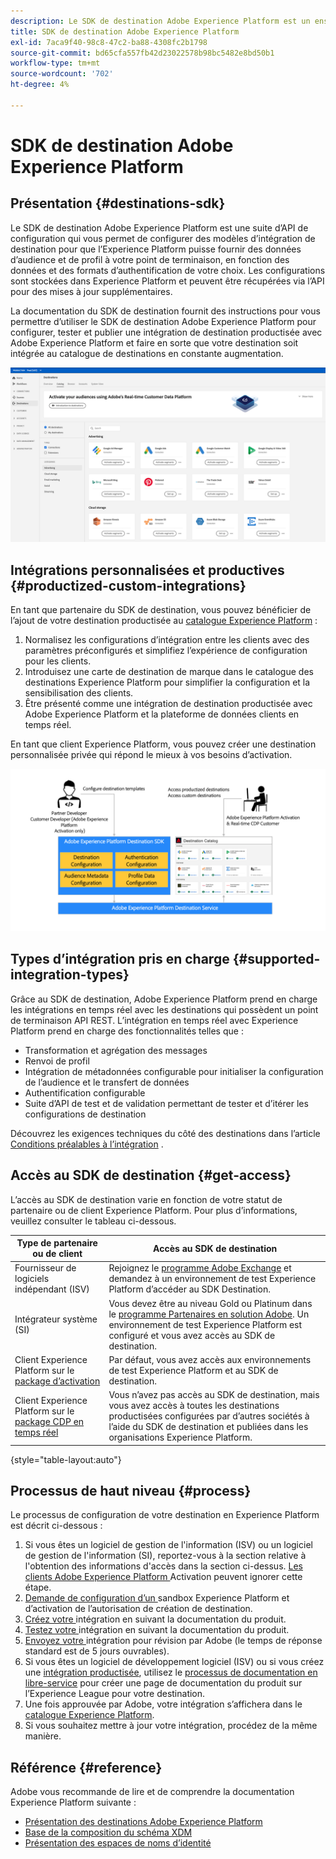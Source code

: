 ```yaml
---
description: Le SDK de destination Adobe Experience Platform est un ensemble d’API de configuration qui vous permettent de configurer des modèles d’intégration de destination pour que l’Experience Platform puisse fournir des données d’audience et de profil à votre point de terminaison, en fonction des données et des formats d’authentification de votre choix. Les configurations sont stockées dans Experience Platform et peuvent être récupérées via l’API pour des mises à jour supplémentaires.
title: SDK de destination Adobe Experience Platform
exl-id: 7aca9f40-98c8-47c2-ba88-4308fc2b1798
source-git-commit: bd65cfa557fb42d23022578b98bc5482e8bd50b1
workflow-type: tm+mt
source-wordcount: '702'
ht-degree: 4%

---
```


# SDK de destination Adobe Experience Platform

## Présentation {#destinations-sdk}

Le SDK de destination Adobe Experience Platform est une suite d’API de configuration qui vous permet de configurer des modèles d’intégration de destination pour que l’Experience Platform puisse fournir des données d’audience et de profil à votre point de terminaison, en fonction des données et des formats d’authentification de votre choix. Les configurations sont stockées dans Experience Platform et peuvent être récupérées via l’API pour des mises à jour supplémentaires.

La documentation du SDK de destination fournit des instructions pour vous permettre d’utiliser le SDK de destination Adobe Experience Platform pour configurer, tester et publier une intégration de destination productisée avec Adobe Experience Platform et faire en sorte que votre destination soit intégrée au catalogue de destinations en constante augmentation.

![Présentation du catalogue des destinations](./assets/destinations-catalog-overview.png)

## Intégrations personnalisées et productives {#productized-custom-integrations}

En tant que partenaire du SDK de destination, vous pouvez bénéficier de l’ajout de votre destination productisée au [catalogue Experience Platform](/help/destinations/catalog/overview.md) :
1. Normalisez les configurations d’intégration entre les clients avec des paramètres préconfigurés et simplifiez l’expérience de configuration pour les clients.
2. Introduisez une carte de destination de marque dans le catalogue des destinations Experience Platform pour simplifier la configuration et la sensibilisation des clients.
3. Être présenté comme une intégration de destination productisée avec Adobe Experience Platform et la plateforme de données clients en temps réel.

En tant que client Experience Platform, vous pouvez créer une destination personnalisée privée qui répond le mieux à vos besoins d’activation.

![Diagramme visuel du SDK de destination](./assets/destination-sdk-visual.png)

<!--

## Types of destinations in Adobe Experience Platform {#types-of-destinations}

In Adobe Experience Platform, we distinguish between two destination types - *connections* and *extensions*. In the user interface, customers can choose between two types of connection destinations, Profile Export destinations and Segment Export destinations. For more details around the difference between the different destination types, read [Destination Types and Categories](https://experienceleague.adobe.com/docs/experience-platform/destinations/destination-types.html?lang=en).

![Destination types](./assets/types-of-destinations.png)

This documentation set provides you with all the necessary information to add your destination to Adobe Experience Platform, as a *connection*, either Profile Export or Segment Export. To set up an extension, visit the [Experience Platform Launch developer portal](https://developer.adobelaunch.com/extensions/).

-->

## Types d’intégration pris en charge {#supported-integration-types}

Grâce au SDK de destination, Adobe Experience Platform prend en charge les intégrations en temps réel avec les destinations qui possèdent un point de terminaison API REST. L’intégration en temps réel avec Experience Platform prend en charge des fonctionnalités telles que :
* Transformation et agrégation des messages
* Renvoi de profil
* Intégration de métadonnées configurable pour initialiser la configuration de l’audience et le transfert de données
* Authentification configurable
* Suite d’API de test et de validation permettant de tester et d’itérer les configurations de destination

Découvrez les exigences techniques du côté des destinations dans l’article [Conditions préalables à l’intégration](./integration-prerequisites.md) .


## Accès au SDK de destination {#get-access}

L’accès au SDK de destination varie en fonction de votre statut de partenaire ou de client Experience Platform. Pour plus d’informations, veuillez consulter le tableau ci-dessous.


| Type de partenaire ou de client | Accès au SDK de destination |
---------|----------|
| Fournisseur de logiciels indépendant (ISV) | Rejoignez le [programme Adobe Exchange](https://partners.adobe.com/exchangeprogram/experiencecloud.html) et demandez à un environnement de test Experience Platform d’accéder au SDK Destination. |
| Intégrateur système (SI) | Vous devez être au niveau Gold ou Platinum dans le [programme Partenaires en solution Adobe](https://solutionpartners.adobe.com/home.html). Un environnement de test Experience Platform est configuré et vous avez accès au SDK de destination. |
| Client Experience Platform sur le [package d’activation](https://helpx.adobe.com/legal/product-descriptions/adobe-experience-platform0.html) | Par défaut, vous avez accès aux environnements de test Experience Platform et au SDK de destination. |
| Client Experience Platform sur le [package CDP en temps réel](https://helpx.adobe.com/legal/product-descriptions/real-time-customer-data-platform.html) | Vous n’avez pas accès au SDK de destination, mais vous avez accès à toutes les destinations productisées configurées par d’autres sociétés à l’aide du SDK de destination et publiées dans les organisations Experience Platform. |

{style=&quot;table-layout:auto&quot;}

## Processus de haut niveau {#process}

Le processus de configuration de votre destination en Experience Platform est décrit ci-dessous :

1. Si vous êtes un logiciel de gestion de l&#39;information (ISV) ou un logiciel de gestion de l&#39;information (SI), reportez-vous à la section relative à l&#39;obtention des informations d&#39;accès dans la section ci-dessus. [Les clients Adobe Experience Platform ](https://helpx.adobe.com/legal/product-descriptions/adobe-experience-platform0.html) Activation peuvent ignorer cette étape.
2. [Demande de configuration d’un ](https://adobeexchangeec.zendesk.com/hc/en-us/articles/360037457812-Adobe-Experience-Platform-Sandbox-Accounts-Access-Adding-Users-and-Support) sandbox Experience Platform et d’activation de l’autorisation de création de destination.
3. [Créez votre ](./configure-destination-instructions.md) intégration en suivant la documentation du produit.
4. [Testez votre ](./test-destination.md) intégration en suivant la documentation du produit.
5. [Envoyez votre ](./destination-publish-api.md) intégration pour révision par Adobe (le temps de réponse standard est de 5 jours ouvrables).
6. Si vous êtes un logiciel de développement logiciel (ISV) ou si vous créez une [intégration productisée](./overview.md#productized-custom-integrations), utilisez le [processus de documentation en libre-service](./docs-framework/documentation-instructions.md) pour créer une page de documentation du produit sur l’Experience League pour votre destination.
7. Une fois approuvée par Adobe, votre intégration s’affichera dans le [catalogue Experience Platform](/help/destinations/catalog/overview.md).
8. Si vous souhaitez mettre à jour votre intégration, procédez de la même manière.

## Référence {#reference}

Adobe vous recommande de lire et de comprendre la documentation Experience Platform suivante :

* [Présentation des destinations Adobe Experience Platform](https://experienceleague.adobe.com/docs/experience-platform/destinations/home.html?lang=en)
* [Base de la composition du schéma XDM](https://experienceleague.adobe.com/docs/experience-platform/xdm/schema/composition.html?lang=fr)
* [Présentation des espaces de noms d’identité](https://experienceleague.adobe.com/docs/experience-platform/identity/namespaces.html?lang=fr)
